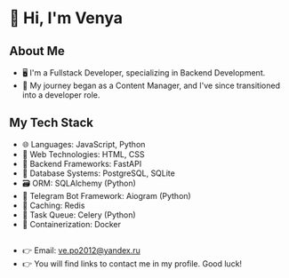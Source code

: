 # 👋 Hi, I'm Venya

## About Me

- 🖥️ I'm a Fullstack Developer, specializing in Backend Development.
- 🔄 My journey began as a Content Manager, and I've since transitioned into a developer role.

## My Tech Stack

- 🌐 Languages: JavaScript, Python
- 🎨 Web Technologies: HTML, CSS
- 🚀 Backend Frameworks: FastAPI
- 🐘 Database Systems: PostgreSQL, SQLite
- 🗃️ ORM: SQLAlchemy (Python)
- 🤖 Telegram Bot Framework: Aiogram (Python)
- 🔄 Caching: Redis
- 🎈 Task Queue: Celery (Python)
- 🐳 Containerization: Docker

##

- 👉 Email: ve.po2012@yandex.ru
- 👉 You will find links to contact me in my profile. Good luck!

